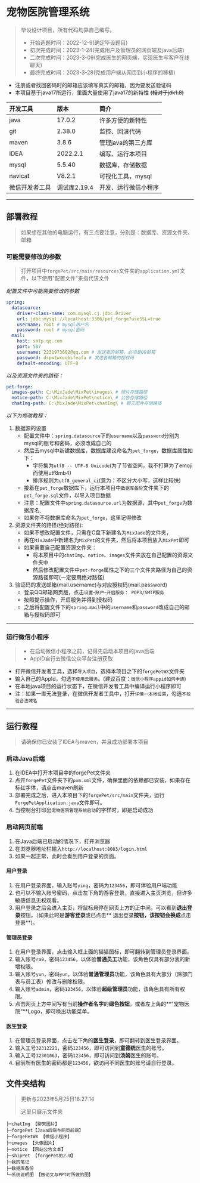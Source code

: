 # 宠物医院管理系统

> 毕设设计项目，所有代码均靠自己编写。
> * 开始选题时间：2022-12-9(确定毕设题目)
> * 初次完成时间：2023-1-24(完成用户及管理员的网页端及java后端)
> * 二次完成时间：2023-3-09(完成医生的网页端，实现医生与客户在线聊天)
> * 最终完成时间：2023-3-28(完成用户端从网页到小程序的移植)

* 注册或者找回密码时的邮箱应该填写真实的邮箱，因为要发送验证码
* 本项目基于java17所运行，里面大量使用了java17的新特性 ~~(相对于jdk1.8)~~

| 开发工具    | 版本        | 简介          |
|:--------|:----------|:------------|
| java    | 17.0.2    | 许多方便的新特性    |
| git     | 2.38.0    | 监控、回滚代码     |
| maven   | 3.8.6     | 管理java的第三方库 |
| IDEA    | 2022.2.1  | 编写、运行本项目    |
| mysql   | 5.5.40    | 数据库，存储数据    |
| navicat | V8.2.1    | 可视化工具，mysql |
| 微信开发者工具 | 调试库2.19.4 | 开发、运行微信小程序  |

---

## 部署教程

> 如果想在其他的电脑运行，有三点要注意，分别是：数据库、资源文件夹、邮箱

### 可能需要修改的参数

> 打开项目中`forgePet/src/main/resources`文件夹的`application.yml`文件，以下使用"配置文件"来指代该文件

*配置文件中可能需要修改的参数*

```yml
spring:
  datasource:
    driver-class-name: com.mysql.cj.jdbc.Driver
    url: jdbc:mysql://localhost:3306/pet_forge?useSSL=true
    username: root # mysql用户名
    password: root # mysql密码
  mail:
    host: smtp.qq.com
    port: 587
    username: 2231973602@qq.com # 发送者的邮箱，必须是QQ邮箱
    password: dspwtwceobsfeafa # 发送者邮箱的授权码
    default-encoding: UTF-8
```

*以及资源文件夹的路径：*

```yml
pet-forge:
  images-path: C:\MixJade\MixPet\images\ # 照片存储路径
  notice-path: C:\MixJade\MixPet\notice\ # 公告存储路径
  chatImg-path: C:\MixJade\MixPet\chatImg\ # 聊天图片存储路径
```

*以下为修改教程：*

1. 数据源的设置
    * 配置文件中：`spring.datasource`下的`username`以及`password`分别为mysql的账号和密码，必须改成自己的
    * 然后去mysql中新建数据库，数据库建议命名为`pet_forge`，数据库属性如下：
        * 字符集为`utf8 -- UTF-8 Unicode`(为了节省空间，我不打算为了emoji而使用utf8mb4)
        * 排序规则为`utf8_general_ci`(意为：不区分大小写，这样比较快)
    * 接着在`pet_forge`数据库下，运行本项目中`数据库备份`文件夹下的`pet_forge.sql`文件，以导入项目数据
    * 注意：配置文件中`spring.datasource.url`为数据源，其中`pet_forge`为数据库名,
    * 如果你不将数据库命名为`pet_forge`，这里记得修改
2. 资源文件夹的路径(绝对路径):
    * 如果不想改配置文件，只需在C盘下新建名为`MixJade`的文件夹，
    * 再在`MixJade`中新建名为`MixPet`的文件夹，然后将本项目放入`MixPet`即可
    * 如果需要自己配置资源文件夹：
        * 将本项目中的`chatImg`、`notice`、`images`文件夹放在自己配置的资源文件夹中
        * 然后修改配置文件中`pet-forge`属性之下的三个文件夹路径为自己的资源路径即可(一定要用绝对路径)
3. 验证码的发送邮箱(mail.username)与对应授权码(mail.password)
    * 登录QQ邮箱网页版，点击`设置`-`账户`-`开启服务： POP3/SMTP服务`
    * 按照提示操作，开启服务并得到授权码
    * 之后将配置文件下的`spring.mail`中的`username`和`password`改成自己的邮箱与授权码即可

---

### 运行微信小程序

> * 在启动微信小程序之前，记得先启动本项目的java后端
> * AppID自行去微信公众平台注册获取

* 打开微信开发者工具，选择`导入项目`，选择本项目之下的`forgePetWX`文件夹
* 输入自己的AppId，勾选`不使用云服务`。(建议百度：`微信小程序appid如何申请`)
* 在本地java项目的运行状态下，在微信开发者工具中编译运行小程序即可
* 注：如果一直无法登录，在微信开发者工具中，打开`详情`--`本地设置`，勾选`不校验合法域名`

---

## 运行教程

> 请确保你已安装了IDEA与maven，并且成功部署本项目

### 启动Java后端

1. 在IDEA中打开本项目中的forgePet文件夹
2. 点开`forgePet`文件夹下的`pom.xml`文件，确保里面的依赖都已安装，如果存在标红字体，请点击maven刷新
3. 部署完成之后，进入本项目下的`forgePet/src/main`文件夹，运行`ForgePetApplication.java`文件即可。
4. 当控制台打印出`宠物医院管理系统启动`的字样时，即是启动成功

### 启动网页前端

1. 在Java后端已启动的情况下，打开浏览器
2. 在浏览器地址栏输入`http://localhost:8083/login.html`
3. 如果一起正常，此时会看到用户登录的页面。

#### 用户登录

1. 在用户登录界面，输入账号`ying`，密码为`123456`，即可体验用户端功能
2. 也可以不输入账号密码，点击左下角的游客登录，直接进入主页浏览，但许多敏感信息无权观看。
3. 用户登录之后会进入主页，将鼠标悬停在网页上方的正中间，可以看到**退出登录**按钮。（如果此时是**游客登录**或已点击**
   退出登录**按钮，该按钮会换成**点击登录**)。

#### 管理员登录

1. 在用户登录界面，点击输入框上面的猫猫图标，即可翻转到管理员登录界面。
2. 输入账号`ra9`，密码`123456`，以体验**普通员工**功能，该角色仅具有部分表的新增权限。
3. 输入账号`yun`，密码`yun`，以体验**普通管理员**功能，该角色具有大部分（除部门表与员工表）修改与删除权限。
4. 输入账号`admin`，密码`123456`，以体验**超级管理员**功能，该角色具有所有权限。
5. 点击网页上方中间写有当前**操作者名字**的**绿色按钮**，或者左上角的**”宠物医院“**Logo，即可唤出功能菜单。

#### 医生登录

1. 在管理员登录界面，点击左下角的**医生登录**，即可翻转到医生登录界面。
2. 输入工号`32312221`，密码`123456`，即可访问到**童德统**医生的账号。
3. 输入工号`32301063`，密码`123456`，即可访问到**汤姆**医生的账号。
4. 目前所有医生的密码都是`123456`，欲访问不同医生的账号请自行登录。

## 文件夹结构

> 更新与2023年5月25日18:27:14
>
> 这里只展示文件夹

```text
├─chatImg 【聊天图片】
├─forgePet【Java后端与网页前端】
├─forgePetWX 【微信小程序】
├─images 【头像图片】
├─notice 【网站公告文本】
├─shipPet 【forgePet的2.0】
├─我的笔记
├─数据库备份
└─系统说明图 【做论文与PPT时所做的图】
```
